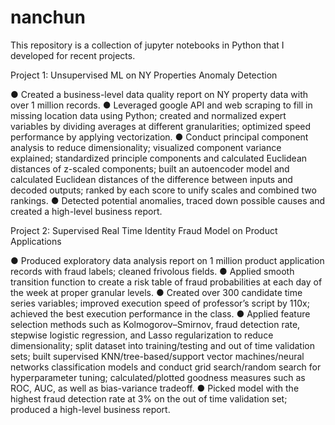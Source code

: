 # nanchun
This repository is a collection of jupyter notebooks in Python that I developed for recent projects.

Project 1: Unsupervised ML on NY Properties Anomaly Detection 				                                             

●	Created a business-level data quality report on NY property data with over 1 million records.
●	Leveraged google API and web scraping to fill in missing location data using Python; created and normalized expert variables by dividing averages at different granularities; optimized speed performance by applying vectorization.
●	Conduct principal component analysis to reduce dimensionality; visualized component variance explained; standardized principle components and calculated Euclidean distances of z-scaled components; built an autoencoder model and calculated Euclidean distances of the difference between inputs and decoded outputs; ranked by each score to unify scales and combined two rankings. 
●	Detected potential anomalies, traced down possible causes and created a high-level business report.

Project 2: Supervised Real Time Identity Fraud Model on Product Applications	                                                   

●	Produced exploratory data analysis report on 1 million product application records with fraud labels; cleaned frivolous fields. 
●	Applied smooth transition function to create a risk table of fraud probabilities at each day of the week at proper granular levels.
●	Created over 300 candidate time series variables; improved execution speed of professor’s script by 110x; achieved the best execution performance in the class.
●	Applied feature selection methods such as Kolmogorov–Smirnov, fraud detection rate, stepwise logistic regression, and Lasso regularization to reduce dimensionality; split dataset into training/testing and out of time validation sets; built supervised KNN/tree-based/support vector machines/neural networks classification models and conduct grid search/random search for hyperparameter tuning; calculated/plotted goodness measures such as ROC, AUC, as well as bias-variance tradeoff.
●	Picked model with the highest fraud detection rate at 3% on the out of time validation set; produced a high-level business report.
